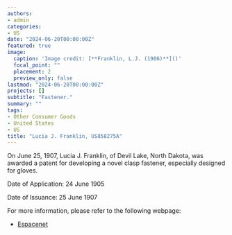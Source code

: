 ```yaml
---
authors:
- admin
categories:
- US
date: "2024-06-20T00:00:00Z"
featured: true
image:
  caption: 'Image credit: [**Franklin, L.J. (1906)**]()'
  focal_point: ""
  placement: 2
  preview_only: false
lastmod: "2024-06-20T00:00:00Z"
projects: []
subtitle: "Fastener."
summary: ""
tags:
- Other Consumer Goods
- United States 
- US 
title: "Lucia J. Franklin, US858275A"
---
```

On June 25, 1907, Lucia J. Franklin, of Devil Lake, North Dakota, was awarded a patent for developing a novel clasp fastener, especially designed for gloves.   

Date of Application: 24 June 1905 

Date of Issuance: 25 June 1907

For more information, please refer to the following webpage: 

- [Espacenet](https://worldwide.espacenet.com/patent/search/family/002926729/publication/US858275A?q=pn%3DUS858275A)
